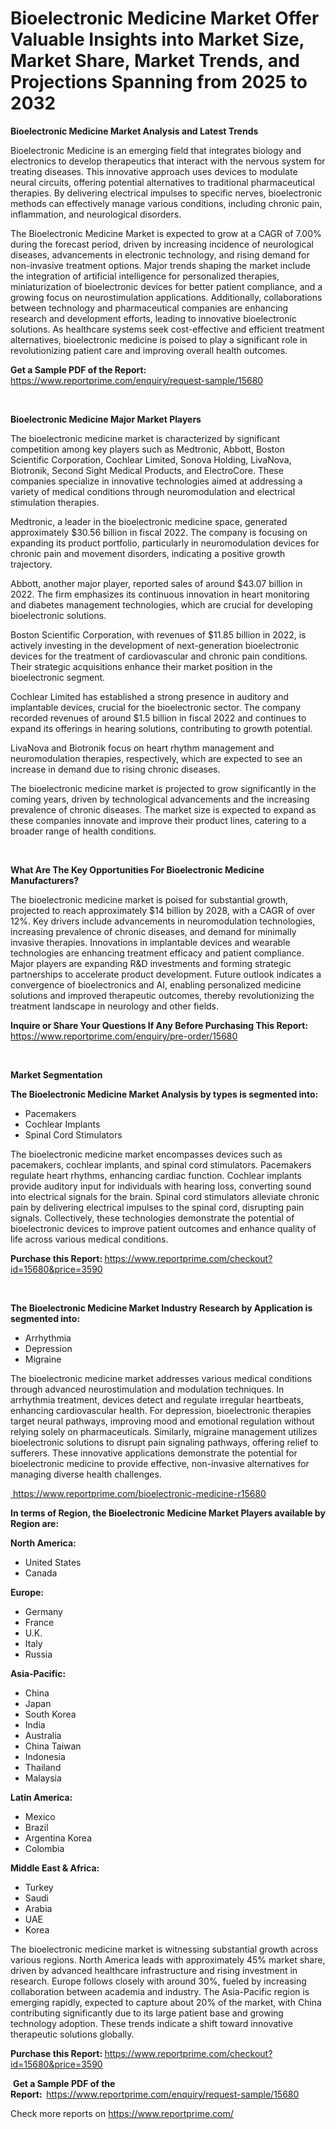 <p><h1>Bioelectronic Medicine Market Offer Valuable Insights into Market Size, Market Share, Market Trends, and Projections Spanning from 2025 to 2032</h1></p><p><strong>Bioelectronic Medicine Market Analysis and Latest Trends</strong></p>
<p><p>Bioelectronic Medicine is an emerging field that integrates biology and electronics to develop therapeutics that interact with the nervous system for treating diseases. This innovative approach uses devices to modulate neural circuits, offering potential alternatives to traditional pharmaceutical therapies. By delivering electrical impulses to specific nerves, bioelectronic methods can effectively manage various conditions, including chronic pain, inflammation, and neurological disorders.</p><p>The Bioelectronic Medicine Market is expected to grow at a CAGR of 7.00% during the forecast period, driven by increasing incidence of neurological diseases, advancements in electronic technology, and rising demand for non-invasive treatment options. Major trends shaping the market include the integration of artificial intelligence for personalized therapies, miniaturization of bioelectronic devices for better patient compliance, and a growing focus on neurostimulation applications. Additionally, collaborations between technology and pharmaceutical companies are enhancing research and development efforts, leading to innovative bioelectronic solutions. As healthcare systems seek cost-effective and efficient treatment alternatives, bioelectronic medicine is poised to play a significant role in revolutionizing patient care and improving overall health outcomes.</p></p>
<p><strong>Get a Sample PDF of the Report:&nbsp;</strong> <a href="https://www.reportprime.com/enquiry/request-sample/15680?utm_campaign=3078&utm_medium=2&utm_source=Github&utm_content=ia&utm_term=20032025&utm_id=bioelectronic-medicine">https://www.reportprime.com/enquiry/request-sample/15680</a></p>
<p>&nbsp;</p>
<p><strong>Bioelectronic Medicine Major Market Players</strong></p>
<p><p>The bioelectronic medicine market is characterized by significant competition among key players such as Medtronic, Abbott, Boston Scientific Corporation, Cochlear Limited, Sonova Holding, LivaNova, Biotronik, Second Sight Medical Products, and ElectroCore. These companies specialize in innovative technologies aimed at addressing a variety of medical conditions through neuromodulation and electrical stimulation therapies.</p><p>Medtronic, a leader in the bioelectronic medicine space, generated approximately $30.56 billion in fiscal 2022. The company is focusing on expanding its product portfolio, particularly in neuromodulation devices for chronic pain and movement disorders, indicating a positive growth trajectory.</p><p>Abbott, another major player, reported sales of around $43.07 billion in 2022. The firm emphasizes its continuous innovation in heart monitoring and diabetes management technologies, which are crucial for developing bioelectronic solutions.</p><p>Boston Scientific Corporation, with revenues of $11.85 billion in 2022, is actively investing in the development of next-generation bioelectronic devices for the treatment of cardiovascular and chronic pain conditions. Their strategic acquisitions enhance their market position in the bioelectronic segment.</p><p>Cochlear Limited has established a strong presence in auditory and implantable devices, crucial for the bioelectronic sector. The company recorded revenues of around $1.5 billion in fiscal 2022 and continues to expand its offerings in hearing solutions, contributing to growth potential.</p><p>LivaNova and Biotronik focus on heart rhythm management and neuromodulation therapies, respectively, which are expected to see an increase in demand due to rising chronic diseases.</p><p>The bioelectronic medicine market is projected to grow significantly in the coming years, driven by technological advancements and the increasing prevalence of chronic diseases. The market size is expected to expand as these companies innovate and improve their product lines, catering to a broader range of health conditions.</p></p>
<p>&nbsp;</p>
<p><strong>What Are The Key Opportunities For Bioelectronic Medicine Manufacturers?</strong></p>
<p><p>The bioelectronic medicine market is poised for substantial growth, projected to reach approximately $14 billion by 2028, with a CAGR of over 12%. Key drivers include advancements in neuromodulation technologies, increasing prevalence of chronic diseases, and demand for minimally invasive therapies. Innovations in implantable devices and wearable technologies are enhancing treatment efficacy and patient compliance. Major players are expanding R&D investments and forming strategic partnerships to accelerate product development. Future outlook indicates a convergence of bioelectronics and AI, enabling personalized medicine solutions and improved therapeutic outcomes, thereby revolutionizing the treatment landscape in neurology and other fields.</p></p>
<p><strong>Inquire or Share Your Questions If Any Before Purchasing This Report:</strong> <a href="https://www.reportprime.com/enquiry/pre-order/15680?utm_campaign=3078&utm_medium=2&utm_source=Github&utm_content=ia&utm_term=20032025&utm_id=bioelectronic-medicine">https://www.reportprime.com/enquiry/pre-order/15680</a></p>
<p>&nbsp;</p>
<p><strong>Market Segmentation</strong></p>
<p><strong>The Bioelectronic Medicine Market Analysis by types is segmented into:</strong></p>
<p><ul><li>Pacemakers</li><li>Cochlear Implants</li><li>Spinal Cord Stimulators</li></ul></p>
<p><p>The bioelectronic medicine market encompasses devices such as pacemakers, cochlear implants, and spinal cord stimulators. Pacemakers regulate heart rhythms, enhancing cardiac function. Cochlear implants provide auditory input for individuals with hearing loss, converting sound into electrical signals for the brain. Spinal cord stimulators alleviate chronic pain by delivering electrical impulses to the spinal cord, disrupting pain signals. Collectively, these technologies demonstrate the potential of bioelectronic devices to improve patient outcomes and enhance quality of life across various medical conditions.</p></p>
<p><strong>Purchase this Report:&nbsp;</strong><a href="https://www.reportprime.com/checkout?id=15680&price=3590&utm_campaign=3078&utm_medium=2&utm_source=Github&utm_content=ia&utm_term=20032025&utm_id=bioelectronic-medicine">https://www.reportprime.com/checkout?id=15680&price=3590</a></p>
<p>&nbsp;</p>
<p><strong>The Bioelectronic Medicine Market Industry Research by Application is segmented into:</strong></p>
<p><ul><li>Arrhythmia</li><li>Depression</li><li>Migraine</li></ul></p>
<p><p>The bioelectronic medicine market addresses various medical conditions through advanced neurostimulation and modulation techniques. In arrhythmia treatment, devices detect and regulate irregular heartbeats, enhancing cardiovascular health. For depression, bioelectronic therapies target neural pathways, improving mood and emotional regulation without relying solely on pharmaceuticals. Similarly, migraine management utilizes bioelectronic solutions to disrupt pain signaling pathways, offering relief to sufferers. These innovative applications demonstrate the potential for bioelectronic medicine to provide effective, non-invasive alternatives for managing diverse health challenges.</p></p>
<p><a href="https://www.reportprime.com/bioelectronic-medicine-r15680?utm_campaign=3078&utm_medium=2&utm_source=Github&utm_content=ia&utm_term=20032025&utm_id=bioelectronic-medicine">&nbsp;https://www.reportprime.com/bioelectronic-medicine-r15680</a></p>
<p><strong>In terms of Region, the Bioelectronic Medicine Market Players available by Region are:</strong></p>
<p>
    <p> <strong> North America: </strong>
        <ul>
            <li>United States</li>
            <li>Canada</li>
        </ul>
        </p> 
    <p> <strong> Europe: </strong>
        <ul>
            <li>Germany</li>
            <li>France</li>
            <li>U.K.</li>
            <li>Italy</li>
            <li>Russia</li>
        </ul>
        </p> 
    <p> <strong> Asia-Pacific: </strong>
        <ul>
            <li>China</li>
            <li>Japan</li>
            <li>South Korea</li>
            <li>India</li>
            <li>Australia</li>
            <li>China Taiwan</li>
            <li>Indonesia</li>
            <li>Thailand</li>
            <li>Malaysia</li>
        </ul>
        </p> 
    <p> <strong> Latin America: </strong>
        <ul>
            <li>Mexico</li>
            <li>Brazil</li>
            <li>Argentina Korea</li>
            <li>Colombia</li>
        </ul>
        </p> 
    <p> <strong> Middle East & Africa: </strong>
        <ul>
            <li>Turkey</li>
            <li>Saudi</li>
            <li>Arabia</li>
            <li>UAE</li>
            <li>Korea</li>
        </ul>
    </p>
    </p>
<p><p>The bioelectronic medicine market is witnessing substantial growth across various regions. North America leads with approximately 45% market share, driven by advanced healthcare infrastructure and rising investment in research. Europe follows closely with around 30%, fueled by increasing collaboration between academia and industry. The Asia-Pacific region is emerging rapidly, expected to capture about 20% of the market, with China contributing significantly due to its large patient base and growing technology adoption. These trends indicate a shift toward innovative therapeutic solutions globally.</p></p>
<p><strong>Purchase this Report: </strong><a href="https://www.reportprime.com/checkout?id=15680&price=3590&utm_campaign=3078&utm_medium=2&utm_source=Github&utm_content=ia&utm_term=20032025&utm_id=bioelectronic-medicine">https://www.reportprime.com/checkout?id=15680&price=3590</a></p>
<p>&nbsp;<strong>Get a Sample PDF of the Report:&nbsp;&nbsp;</strong><a href="https://www.reportprime.com/enquiry/request-sample/15680?utm_campaign=3078&utm_medium=2&utm_source=Github&utm_content=ia&utm_term=20032025&utm_id=bioelectronic-medicine">https://www.reportprime.com/enquiry/request-sample/15680</a></p>
<p><strong></strong></p>
<p>Check more reports on <a href="https://www.reportprime.com/?utm_campaign=3078&utm_medium=2&utm_source=Github&utm_content=ia&utm_term=20032025&utm_id=bioelectronic-medicine">https://www.reportprime.com/</a></p>